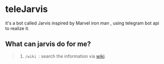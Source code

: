 # teleJarvis
it's a bot called Jarvis inspired by Marvel iron man , using telegram bot api to realize it.

## What can jarvis do for me?
>1. ```/wiki ```: search the information via [wiki](www.wikipedia.org).
